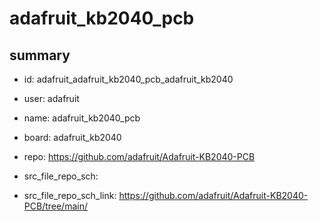 # adafruit_kb2040_pcb
 
## summary 
* id: adafruit_adafruit_kb2040_pcb_adafruit_kb2040
* user: adafruit
* name: adafruit_kb2040_pcb
* board: adafruit_kb2040
* repo: https://github.com/adafruit/Adafruit-KB2040-PCB



* src_file_repo_sch: 
* src_file_repo_sch_link: https://github.com/adafruit/Adafruit-KB2040-PCB/tree/main/






